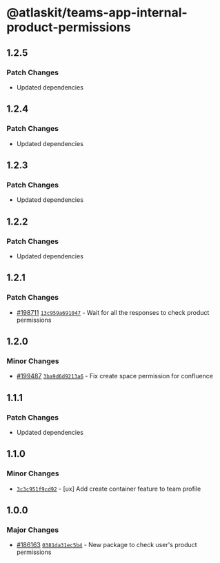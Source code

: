 # @atlaskit/teams-app-internal-product-permissions

## 1.2.5

### Patch Changes

- Updated dependencies

## 1.2.4

### Patch Changes

- Updated dependencies

## 1.2.3

### Patch Changes

- Updated dependencies

## 1.2.2

### Patch Changes

- Updated dependencies

## 1.2.1

### Patch Changes

- [#198711](https://bitbucket.org/atlassian/atlassian-frontend-monorepo/pull-requests/198711)
  [`13c959a691047`](https://bitbucket.org/atlassian/atlassian-frontend-monorepo/commits/13c959a691047) -
  Wait for all the responses to check product permissions

## 1.2.0

### Minor Changes

- [#199487](https://bitbucket.org/atlassian/atlassian-frontend-monorepo/pull-requests/199487)
  [`3ba9d6d9213a6`](https://bitbucket.org/atlassian/atlassian-frontend-monorepo/commits/3ba9d6d9213a6) -
  Fix create space permission for confluence

## 1.1.1

### Patch Changes

- Updated dependencies

## 1.1.0

### Minor Changes

- [`3c3c951f9cd92`](https://bitbucket.org/atlassian/atlassian-frontend-monorepo/commits/3c3c951f9cd92) -
  [ux] Add create container feature to team profile

## 1.0.0

### Major Changes

- [#186163](https://bitbucket.org/atlassian/atlassian-frontend-monorepo/pull-requests/186163)
  [`0381da31ec5b4`](https://bitbucket.org/atlassian/atlassian-frontend-monorepo/commits/0381da31ec5b4) -
  New package to check user's product permissions
